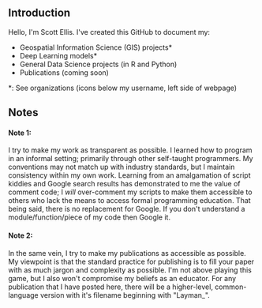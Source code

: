 ## Introduction
Hello, I'm Scott Ellis. I've created this GitHub to document my:
- Geospatial Information Science (GIS) projects*
- Deep Learning models*
- General Data Science projects (in R and Python)
- Publications (coming soon)

*: See organizations (icons below my username, left side of webpage)

## Notes
#### **Note 1:**
I try to make my work as transparent as possible. I learned how to program in an informal setting; primarily through other self-taught programmers. My conventions may not match up with industry standards, but I maintain consistency within my own work. Learning from an amalgamation of script kiddies and Google search results has demonstrated to me the value of comment code; I _will_ over-comment my scripts to make them accessible to others who lack the means to access formal programming education. That being said, there is no replacement for Google. If you don't understand a module/function/piece of my code then Google it. 

#### **Note 2:**
In the same vein, I try to make my publications as accessible as possible. My viewpoint is that the standard practice for publishing is to fill your paper with as much jargon and complexity as possible. I'm not above playing this game, but I also won't compromise my beliefs as an educator. For any publication that I have posted here, there will be a higher-level, common-language version with it's filename beginning with "Layman_".
